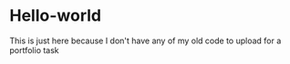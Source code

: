 # Hello-world
This is just here because I don't have any of my old code to upload for a portfolio task
